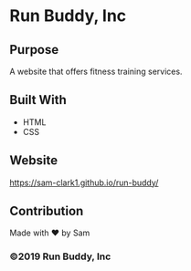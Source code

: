 # Run Buddy, Inc

## Purpose
A website that offers fitness training services. 

## Built With
* HTML
* CSS

## Website
https://sam-clark1.github.io/run-buddy/

## Contribution
Made with ❤️ by Sam

### ©️2019 Run Buddy, Inc 
